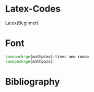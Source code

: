 # Latex-Codes
Latex(Beginner)

# Font #

```Latex
\usepackage{mathptmx}:times new roman
\usepackage{mathpazo}:
```

# Bibliography #
